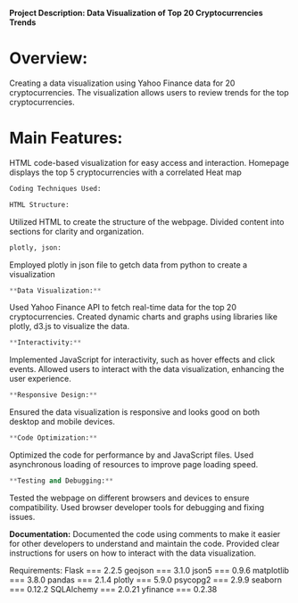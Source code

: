 

**Project Description: Data Visualization of Top 20 Cryptocurrencies Trends**

# Overview:
Creating a data visualization using Yahoo Finance data for 20 cryptocurrencies.
The visualization allows users to review trends for the top cryptocurrencies.

# Main Features:
HTML code-based visualization for easy access and interaction.
Homepage displays the top 5 cryptocurrencies with a correlated Heat map

```python
Coding Techniques Used:
```

```python
HTML Structure:
```
Utilized HTML to create the structure of the webpage.
Divided content into sections for clarity and organization.

```python
plotly, json:
```

Employed plotly in json file to getch data from python to create a visualization 

```python
**Data Visualization:**
```
Used Yahoo Finance API to fetch real-time data for the top 20 cryptocurrencies.
Created dynamic charts and graphs using libraries like plotly, d3.js to visualize the data.

```python
**Interactivity:**
```
Implemented JavaScript for interactivity, such as hover effects and click events.
Allowed users to interact with the data visualization, enhancing the user experience.

```python
**Responsive Design:**
```
Ensured the data visualization is responsive and looks good on both desktop and mobile devices.

```python
**Code Optimization:**
```
Optimized the code for performance by and JavaScript files.
Used asynchronous loading of resources to improve page loading speed.

```python
**Testing and Debugging:**
```
Tested the webpage on different browsers and devices to ensure compatibility.
Used browser developer tools for debugging and fixing issues.

**Documentation:**
Documented the code using comments to make it easier for other developers to understand and maintain the code.
Provided clear instructions for users on how to interact with the data visualization.

Requirements:
Flask  ===   2.2.5
geojson  === 3.1.0
json5  ===  0.9.6
matplotlib  === 3.8.0
pandas   === 2.1.4
plotly  === 5.9.0
psycopg2   ===  2.9.9
seaborn  === 0.12.2
SQLAlchemy  === 2.0.21
yfinance  === 0.2.38

